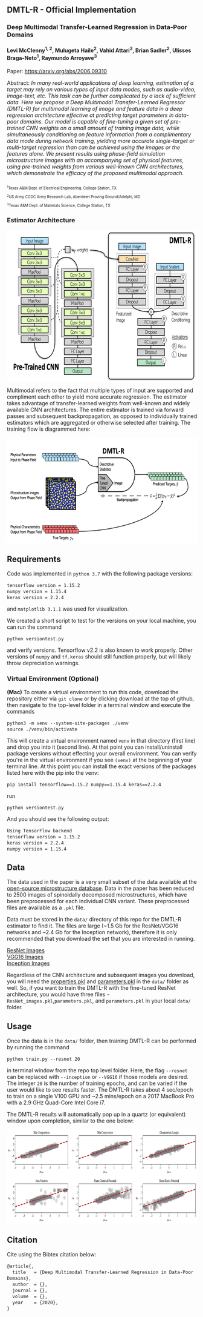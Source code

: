 ## DMTL-R - Official Implementation



### Deep Multimodal Transfer-Learned Regression in Data-Poor Domains
#### Levi McClenny<sup>1, 2</sup>, Mulugeta Haile<sup>2</sup>, Vahid Attari<sup>3</sup>, Brian Sadler<sup>2</sup>, Ulisses Braga-Neto<sup>1</sup>, Raymundo Arroyave<sup>3</sup>

Paper: https://arxiv.org/abs/2006.09310

Abstract: *In many real-world applications of deep learning, estimation of a target may rely on various types of input data modes, such as audio-video, image-text, etc. This task can be further complicated by a lack of sufficient data. Here we propose a Deep Multimodal Transfer-Learned Regressor (DMTL-R) for multimodal learning of image and feature data in a deep regression architecture effective at predicting target parameters in data-poor domains. Our model is capable of fine-tuning a given set of pre-trained CNN weights on a small amount of training image data, while simultaneously conditioning on feature information from a complimentary data mode during network training, yielding more accurate single-target or multi-target regression than can be achieved using the images or the features alone. We present results using phase-field simulation microstructure images with an accompanying set of physical features, using pre-trained weights from various well-known CNN architectures, which demonstrate the efficacy of the proposed multimodal approach.*

<sub><sub><sup>1</sup>Texas A&M Dept. of Electrical Engineering, College Station, TX</sub></sub><br>
<sub><sub><sup>2</sup>US Army CCDC Army Research Lab, Aberdeen Proving Ground/Adelphi, MD</sub></sub><br>
<sub><sub><sup>3</sup>Texas A&M Dept. of Materials Science, College Station, TX</sub></sub>

### Estimator Architecture
<center>
  <img align = "middle" src = "block_all.png" height = 400>
</center>

Multimodal refers to the fact that multiple types of input are supported and compliment each other to yield more accurate regression. The estimator takes advantage of transfer-learned weights from well-known and widely available CNN architectures. The entire estimator is trained via forward passes and subsequent backpropagation, as opposed to individually trained estimators which are aggregated or otherwise selected after training. The training flow is diagrammed here:

<center>
  <img align = "middle" src = "training.png" height = 280>
</center>


## Requirements
Code was implemented in ```python 3.7``` with the following package versions:
```
tensorflow version = 1.15.2
numpy version = 1.15.4
keras version = 2.2.4
```

and ```matplotlib 3.1.1``` was used for visualization.

We created a short script to test for the versions on your local machine, you can run the command
```
python versiontest.py
```
and verify versions. Tensorflow v2.2 is also known to work properly. Other versions of ```numpy``` and ```tf.keras``` should still function properly, but will likely throw depreciation warnings.

### Virtual Environment (Optional)
**(Mac)** To create a virtual environment to run this code, download the repository either via ```git clone``` or by clicking download at the top of github, then navigate to the top-level folder in a terminal window and execute the commands

```
python3 -m venv --system-site-packages ./venv
source ./venv/bin/activate
```

This will create a virtual environment named ```venv``` in that directory (first line) and drop you into it (second line). At that point you can install/uninstall package versions without effecting your overall environment. You can verify you're in the virtual environment if you see ```(venv)``` at the beginning of your terminal line. At this point you can install the exact versions of the packages listed here with the pip into the venv:

```
pip install tensorflow==1.15.2 numpy==1.15.4 keras==2.2.4
```

run
```
python versiontest.py
```

And you should see the following output:
```
Using TensorFlow backend
tensorflow version = 1.15.2
keras version = 2.2.4
numpy version = 1.15.4
```

## Data
The data used in the paper is a very small subset of the data available at the [open-source microstructure database](http://microstructures.net). Data in the paper has been reduced to 2500 images of spinoidally decomposed microstructures, which have been preprocessed for each individual CNN variant. These preprocessed files are available as a ```.pkl``` file.

Data must be stored in the ```data/``` directory of this repo for the DMTL-R estimator to find it. The files are large (~1.5 Gb for the ResNet/VGG16 networks and ~2.4 Gb for the Inception network), therefore it is only recommended that you download the set that you are interested in running.

[ResNet Images](https://drive.google.com/open?id=1wmMzKq3-tv7ll5mfvjrV_4SxWYtFWZdo)<br>
[VGG16 Images](https://drive.google.com/open?id=1t8WEMfmyy_klvT9NkLrZvooK59hnSx1R)<br>
[Inception Images](https://drive.google.com/open?id=1i4g9T2X8rzOLr3IXXEiLgR8dKs9UCbIf)

Regardless of the CNN architecture and subsequent images you download, you will need the [properties.pkl](https://drive.google.com/open?id=1wOPtTnUPtv6c6zm2tzNFULRqP8tGXbvW) and [parameters.pkl](https://drive.google.com/open?id=15mWEnSpbLebTI4lfOEERRNTcqgz8gARF) in the ```data/``` folder as well. So, if you want to train the DMTL-R with the fine-tuned ResNet architecture, you would have three files - ```ResNet_images.pkl```,```parameters.pkl```, and ```parameters.pkl``` in your local ```data/``` folder.

## Usage
Once the data is in the ```data/``` folder, then training DMTL-R can be performed by running the command
```
python train.py --resnet 20
```
in terminal window from the repo top level folder. Here, the flag ```--resnet``` can be replaced with ```--inception``` or ```--VGG16``` if those models are desired. The integer ``20`` is the number of training epochs, and can be varied if the user would like to see results faster. The DMTL-R takes about 4 sec/epoch to train on a single V100 GPU and ~2.5 mins/epoch on a 2017 MacBook Pro with a 2.9 GHz Quad-Core Intel Core i7.

The DMTL-R results will automatically pop up in a quartz (or equivalent) window upon completion, similar to the one below:

<center>
  <img align = "middle" src = "results.png" height = 250>
</center>

## Citation
Cite using the Bibtex citation below:

```
@article{,
  title   = {Deep Multimodal Transfer-Learned Regression in Data-Poor Domains},
  author  = {},
  journal = {},
  volume  = {},
  year    = {2020},
}

```
